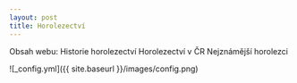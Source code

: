 ```yaml
---
layout: post
title: Horolezectví
---
```

Obsah webu:
Historie horolezectví
Horolezectví v ČR
Nejznámější horolezci


![_config.yml]({{ site.baseurl }}/images/config.png)
